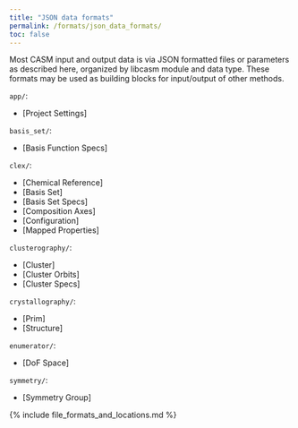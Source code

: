 ```yaml
---
title: "JSON data formats"
permalink: /formats/json_data_formats/
toc: false
---
```


Most CASM input and output data is via JSON formatted files or parameters as described here, organized by libcasm module and data type. These formats may be used as building blocks for input/output of other methods.

`app/`:
- [Project Settings]

`basis_set/`:
- [Basis Function Specs]

`clex/`:
- [Chemical Reference]
- [Basis Set]
- [Basis Set Specs]
- [Composition Axes]
- [Configuration]
- [Mapped Properties]

`clusterography/`:
- [Cluster]
- [Cluster Orbits]
- [Cluster Specs]


`crystallography/`:
- [Prim]
- [Structure]

`enumerator/`:
- [DoF Space]

`symmetry/`:
- [Symmetry Group]

{% include file_formats_and_locations.md %}
